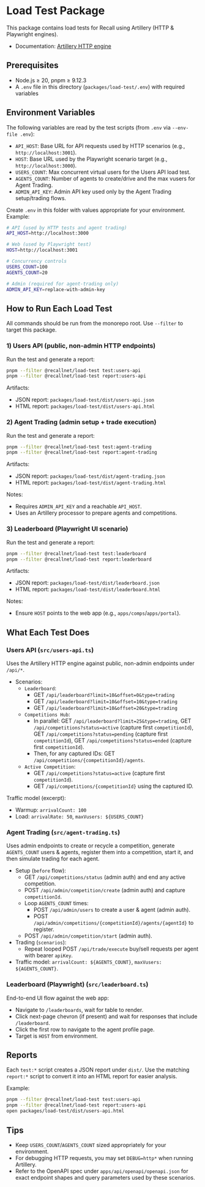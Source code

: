 # Load Test Package

This package contains load tests for Recall using Artillery (HTTP & Playwright engines).

- Documentation: [Artillery HTTP engine](https://www.artillery.io/docs/reference/engines/http)

## Prerequisites

- Node.js ≥ 20, pnpm ≥ 9.12.3
- A `.env` file in this directory (`packages/load-test/.env`) with required variables

## Environment Variables

The following variables are read by the test scripts (from `.env` via `--env-file .env`):

- `API_HOST`: Base URL for API requests used by HTTP scenarios (e.g., `http://localhost:3001`).
- `HOST`: Base URL used by the Playwright scenario target (e.g., `http://localhost:3000`).
- `USERS_COUNT`: Max concurrent virtual users for the Users API load test.
- `AGENTS_COUNT`: Number of agents to create/drive and the max vusers for Agent Trading.
- `ADMIN_API_KEY`: Admin API key used only by the Agent Trading setup/trading flows.

Create `.env` in this folder with values appropriate for your environment. Example:

```bash
# API (used by HTTP tests and agent trading)
API_HOST=http://localhost:3000

# Web (used by Playwright test)
HOST=http://localhost:3001

# Concurrency controls
USERS_COUNT=100
AGENTS_COUNT=20

# Admin (required for agent-trading only)
ADMIN_API_KEY=replace-with-admin-key
```

## How to Run Each Load Test

All commands should be run from the monorepo root. Use `--filter` to target this package.

### 1) Users API (public, non-admin HTTP endpoints)

Run the test and generate a report:

```bash
pnpm --filter @recallnet/load-test test:users-api
pnpm --filter @recallnet/load-test report:users-api
```

Artifacts:

- JSON report: `packages/load-test/dist/users-api.json`
- HTML report: `packages/load-test/dist/users-api.html`

### 2) Agent Trading (admin setup + trade execution)

Run the test and generate a report:

```bash
pnpm --filter @recallnet/load-test test:agent-trading
pnpm --filter @recallnet/load-test report:agent-trading
```

Artifacts:

- JSON report: `packages/load-test/dist/agent-trading.json`
- HTML report: `packages/load-test/dist/agent-trading.html`

Notes:

- Requires `ADMIN_API_KEY` and a reachable `API_HOST`.
- Uses an Artillery processor to prepare agents and competitions.

### 3) Leaderboard (Playwright UI scenario)

Run the test and generate a report:

```bash
pnpm --filter @recallnet/load-test test:leaderboard
pnpm --filter @recallnet/load-test report:leaderboard
```

Artifacts:

- JSON report: `packages/load-test/dist/leaderboard.json`
- HTML report: `packages/load-test/dist/leaderboard.html`

Notes:

- Ensure `HOST` points to the web app (e.g., `apps/comps`/`apps/portal`).

## What Each Test Does

### Users API (`src/users-api.ts`)

Uses the Artillery HTTP engine against public, non-admin endpoints under `/api/*`.

- Scenarios:
  - `Leaderboard`:
    - GET `/api/leaderboard?limit=10&offset=0&type=trading`
    - GET `/api/leaderboard?limit=10&offset=10&type=trading`
    - GET `/api/leaderboard?limit=10&offset=20&type=trading`
  - `Competitions Hub`:
    - In parallel: GET `/api/leaderboard?limit=25&type=trading`,
      GET `/api/competitions?status=active` (capture first `competitionId`),
      GET `/api/competitions?status=pending` (capture first `competitionId`),
      GET `/api/competitions?status=ended` (capture first `competitionId`).
    - Then, for any captured IDs: GET `/api/competitions/{competitionId}/agents`.
  - `Active Competition`:
    - GET `/api/competitions?status=active` (capture first `competitionId`).
    - GET `/api/competitions/{competitionId}` using the captured ID.

Traffic model (excerpt):

- Warmup: `arrivalCount: 100`
- Load: `arrivalRate: 50`, `maxVusers: ${USERS_COUNT}`

### Agent Trading (`src/agent-trading.ts`)

Uses admin endpoints to create or recycle a competition, generate `AGENTS_COUNT` users & agents,
register them into a competition, start it, and then simulate trading for each agent.

- Setup (`before` flow):
  - GET `/api/competitions/status` (admin auth) and end any active competition.
  - POST `/api/admin/competition/create` (admin auth) and capture `competitionId`.
  - Loop `AGENTS_COUNT` times:
    - POST `/api/admin/users` to create a user & agent (admin auth).
    - POST `/api/admin/competitions/{competitionId}/agents/{agentId}` to register.
  - POST `/api/admin/competition/start` (admin auth).
- Trading (`scenarios`):
  - Repeat looped POST `/api/trade/execute` buy/sell requests per agent with bearer `apiKey`.
- Traffic model: `arrivalCount: ${AGENTS_COUNT}`, `maxVusers: ${AGENTS_COUNT}`.

### Leaderboard (Playwright) (`src/leaderboard.ts`)

End-to-end UI flow against the web app:

- Navigate to `/leaderboards`, wait for table to render.
- Click next-page chevron (if present) and wait for responses that include `/leaderboard`.
- Click the first row to navigate to the agent profile page.
- Target is `HOST` from environment.

## Reports

Each `test:*` script creates a JSON report under `dist/`. Use the matching `report:*` script
to convert it into an HTML report for easier analysis.

Example:

```bash
pnpm --filter @recallnet/load-test test:users-api
pnpm --filter @recallnet/load-test report:users-api
open packages/load-test/dist/users-api.html
```

## Tips

- Keep `USERS_COUNT`/`AGENTS_COUNT` sized appropriately for your environment.
- For debugging HTTP requests, you may set `DEBUG=http*` when running Artillery.
- Refer to the OpenAPI spec under `apps/api/openapi/openapi.json` for exact endpoint
  shapes and query parameters used by these scenarios.

